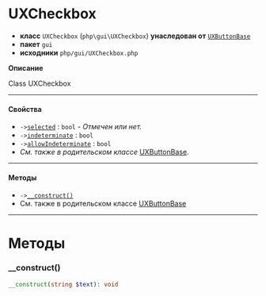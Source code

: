 # UXCheckbox

- **класс** `UXCheckbox` (`php\gui\UXCheckbox`) **унаследован от** [`UXButtonBase`](https://github.com/jphp-group/jphp-gui-ext/blob/master/jphp-gui-ext/api-docs/classes/php/gui/UXButtonBase.ru.md)
- **пакет** `gui`
- **исходники** `php/gui/UXCheckbox.php`

**Описание**

Class UXCheckbox

---

#### Свойства

- `->`[`selected`](#prop-selected) : `bool` - _Отмечен или нет._
- `->`[`indeterminate`](#prop-indeterminate) : `bool`
- `->`[`allowIndeterminate`](#prop-allowindeterminate) : `bool`
- *См. также в родительском классе* [UXButtonBase](https://github.com/jphp-group/jphp-gui-ext/blob/master/jphp-gui-ext/api-docs/classes/php/gui/UXButtonBase.ru.md).

---

#### Методы

- `->`[`__construct()`](#method-__construct)
- См. также в родительском классе [UXButtonBase](https://github.com/jphp-group/jphp-gui-ext/blob/master/jphp-gui-ext/api-docs/classes/php/gui/UXButtonBase.ru.md)

---
# Методы

<a name="method-__construct"></a>

### __construct()
```php
__construct(string $text): void
```
